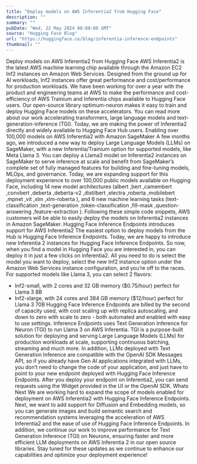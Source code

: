 ```yaml
---
title: "Deploy models on AWS Inferentia2 from Hugging Face"
description: ""
summary: ""
pubDate: "Wed, 22 May 2024 00:00:00 GMT"
source: "Hugging Face Blog"
url: "https://huggingface.co/blog/inferentia-inference-endpoints"
thumbnail: ""
---
```


Deploy models on AWS Inferentia2 from Hugging Face
AWS Inferentia2 is the latest AWS machine learning chip available through the Amazon EC2 Inf2 instances on Amazon Web Services. Designed from the ground up for AI workloads, Inf2 instances offer great performance and cost/performance for production workloads.
We have been working for over a year with the product and engineering teams at AWS to make the performance and cost-efficiency of AWS Trainium and Inferentia chips available to Hugging Face users. Our open-source library optimum-neuron
makes it easy to train and deploy Hugging Face models on these accelerators. You can read more about our work accelerating transformers, large language models and text-generation-inference (TGI).
Today, we are making the power of Inferentia2 directly and widely available to Hugging Face Hub users.
Enabling over 100,000 models on AWS Inferentia2 with Amazon SageMaker
A few months ago, we introduced a new way to deploy Large Language Models (LLMs) on SageMaker, with a new Inferentia/Trainium option for supported models, like Meta Llama 3. You can deploy a Llama3 model on Inferentia2 instances on SageMaker to serve inference at scale and benefit from SageMaker’s complete set of fully managed features for building and fine-tuning models, MLOps, and governance.
Today, we are expanding support for this deployment experience to over 100,000 public models available on Hugging Face, including 14 new model architectures (albert
,bert
,camembert
,convbert
,deberta
,deberta-v2
,distilbert
,electra
,roberta
,mobilebert
,mpnet
,vit
,xlm
,xlm-roberta
), and 6 new machine learning tasks (text-classification
,text-generation
,token-classification
,fill-mask
,question-answering
,feature-extraction
).
Following these simple code snippets, AWS customers will be able to easily deploy the models on Inferentia2 instances in Amazon SageMaker.
Hugging Face Inference Endpoints introduces support for AWS Inferentia2
The easiest option to deploy models from the Hub is Hugging Face Inference Endpoints. Today, we are happy to introduce new Inferentia 2 instances for Hugging Face Inference Endpoints. So now, when you find a model in Hugging Face you are interested in, you can deploy it in just a few clicks on Inferentia2. All you need to do is select the model you want to deploy, select the new Inf2 instance option under the Amazon Web Services instance configuration, and you’re off to the races.
For supported models like Llama 3, you can select 2 flavors:
- Inf2-small, with 2 cores and 32 GB memory ($0.75/hour) perfect for Llama 3 8B
- Inf2-xlarge, with 24 cores and 384 GB memory ($12/hour) perfect for Llama 3 70B
Hugging Face Inference Endpoints are billed by the second of capacity used, with cost scaling up with replica autoscaling, and down to zero with scale to zero - both automated and enabled with easy to use settings.
Inference Endpoints uses Text Generation Inference for Neuron (TGI) to run Llama 3 on AWS Inferentia. TGI is a purpose-built solution for deploying and serving Large Language Models (LLMs) for production workloads at scale, supporting continuous batching, streaming and much more. In addition, LLMs deployed with Text Generation Inference are compatible with the OpenAI SDK Messages API, so if you already have Gen AI applications integrated with LLMs, you don’t need to change the code of your application, and just have to point to your new endpoint deployed with Hugging Face Inference Endpoints.
After you deploy your endpoint on Inferentia2, you can send requests using the Widget provided in the UI or the OpenAI SDK.
Whats Next
We are working hard to expand the scope of models enabled for deployment on AWS Inferentia2 with Hugging Face Inference Endpoints. Next, we want to add support for Diffusion and Embedding models, so you can generate images and build semantic search and recommendation systems leveraging the acceleration of AWS Inferentia2 and the ease of use of Hugging Face Inference Endpoints.
In addition, we continue our work to improve performance for Text Generation Inference (TGI) on Neuronx, ensuring faster and more efficient LLM deployments on AWS Inferentia 2 in our open source libraries. Stay tuned for these updates as we continue to enhance our capabilities and optimize your deployment experience!